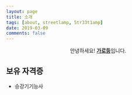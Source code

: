 ```yaml
---
layout: page
title: 소개
tags: [about, streetlamp, 5tr33t1amp]
date: 2019-03-09
comments: false
---
```

    
<center>안녕하세요! <a href="https://streetlamp0912.github.io"><b>가로등</b></a>입니다.</center>

## 보유 자격증
* 승강기기능사
